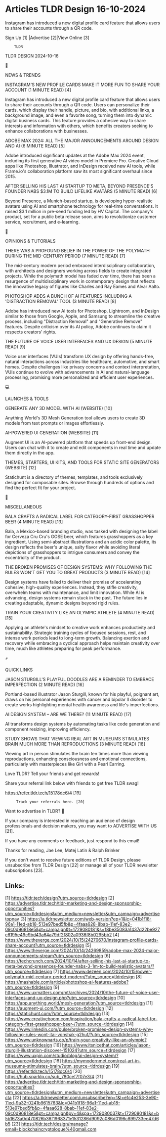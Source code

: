 # Articles TLDR Design 16-10-2024

Instagram has introduced a new digital profile card feature that
allows users to share their accounts through a QR
code. ‌ ‌ ‌ ‌ ‌ ‌ ‌ ‌ ‌ ‌ ‌ ‌ ‌ ‌ ‌ ‌ ‌ ‌ ‌ ‌ ‌ ‌ ‌ ‌ ‌ ‌  ‌ ‌ ‌ ‌ ‌ ‌ ‌ ‌ ‌ ‌ ‌ ‌ ‌ ‌ ‌ ‌ ‌ ‌ ‌ ‌ ‌ ‌ ‌ ‌ ‌ ‌ 


 Sign Up [1] |Advertise [2]|View Online [3] 

		TLDR 

TLDR DESIGN 2024-10-16

📱 

NEWS & TRENDS

 INSTAGRAM'S NEW PROFILE CARDS MAKE IT MORE FUN TO SHARE YOUR ACCOUNT
(1 MINUTE READ) [4] 

 Instagram has introduced a new digital profile card feature that
allows users to share their accounts through a QR code. Users can
personalize their cards, which display their handle, picture, and bio,
with additional links, a background image, and even a favorite song,
turning them into dynamic digital business cards. This feature
provides a cohesive way to share interests and information with
others, which benefits creators seeking to enhance collaborations with
businesses. 

 ADOBE MAX 2024: ALL THE MAJOR ANNOUNCEMENTS AROUND DESIGN AND AI (6
MINUTE READ) [5] 

 Adobe introduced significant updates at the Adobe Max 2024 event,
including its first generative AI video model in Premiere Pro.
Creative Cloud apps like Photoshop, Illustrator, and InDesign received
new AI tools, while Frame.io's collaboration platform saw its most
significant overhaul since 2015. 

 AFTER SELLING HIS LAST AI STARTUP TO META, BEYOND PRESENCE'S FOUNDER
NABS $3.1M TO BUILD LIFELIKE AVATARS (5 MINUTE READ) [6] 

 Beyond Presence, a Munich-based startup, is developing
hyper-realistic avatars using AI and smartphone technology for
real-time conversations. It raised $3.1 million in pre-seed funding
led by HV Capital. The company's product, set for a public beta
release soon, aims to revolutionize customer service, recruitment, and
e-learning. 

🚀 

OPINIONS & TUTORIALS

 THERE WAS A PROFOUND BELIEF IN THE POWER OF THE POLYMATH DURING THE
MID-CENTURY PERIOD (7 MINUTE READ) [7] 

 The mid-century modern period embraced interdisciplinary
collaboration, with architects and designers working across fields to
create integrated projects. While the polymath model has faded over
time, there has been a resurgence of multidisciplinary work in
contemporary design that reflects the innovative legacy of figures
like Charles and Ray Eames and Alvar Aalto. 

 PHOTOSHOP ADDS A BUNCH OF AI FEATURES INCLUDING A 'DISTRACTION
REMOVAL' TOOL (3 MINUTE READ) [8] 

 Adobe has introduced new AI tools for Photoshop, Lightroom, and
InDesign similar to those from Google, Apple, and Samsung to
streamline the creative process, including "Distraction Removal" and
"Generative Remove" features. Despite criticism over its AI policy,
Adobe continues to claim it respects creators' rights. 

 THE FUTURE OF VOICE USER INTERFACES AND UX DESIGN (5 MINUTE READ) [9]


 Voice user interfaces (VUIs) transform UX design by offering
hands-free, natural interactions across industries like healthcare,
automotive, and smart homes. Despite challenges like privacy concerns
and context interpretation, VUIs continue to evolve with advancements
in AI and natural-language processing, promising more personalized and
efficient user experiences. 

💻 

LAUNCHES & TOOLS

 GENERATE ANY 3D MODEL WITH AI (WEBSITE) [10] 

 Anything World's 3D Mesh Generation tool allows users to create 3D
models from text prompts or images effortlessly. 

 AI-POWERED UI GENERATION (WEBSITE) [11] 

 Augment UI is an AI-powered platform that speeds up front-end design.
Users can chat with it to create and edit components in real time and
update them directly in the app. 

 THEMES, STARTERS, UI KITS, AND TOOLS FOR STATIC SITE GENERATORS
(WEBSITE) [12] 

 Statichunt is a directory of themes, templates, and tools exclusively
designed for composable sites. Browse through hundreds of options and
find the perfect fit for your project. 

🎁 

MISCELLANEOUS

 BALA CRAFTS A RADICAL LABEL FOR CATEGORY-FIRST GRASSHOPPER BEER (4
MINUTE READ) [13] 

 Bala, a Mexico-based branding studio, was tasked with designing the
label for Cerveza Cru Cru's GOSE beer, which features grasshoppers as
a key ingredient. Using semi-abstract illustrations and an acidic
color palette, its design reflects the beer's unique, salty flavor
while avoiding literal depictions of grasshoppers to intrigue
consumers and convey the eccentricity of the product. 

 THE BROKEN PROMISES OF DESIGN SYSTEMS: WHY FOLLOWING THE RULES WON'T
GET YOU TO GREAT PRODUCTS (3 MINUTE READ) [14] 

 Design systems have failed to deliver their promise of accelerating
cohesive, high-quality experiences. Instead, they stifle creativity,
overwhelm teams with maintenance, and limit innovation. While AI is
advancing, design systems remain stuck in the past. The future lies in
creating adaptable, dynamic designs beyond rigid rules. 

 TRAIN YOUR CREATIVITY LIKE AN OLYMPIC ATHLETE (4 MINUTE READ) [15] 

 Applying an athlete's mindset to creative work enhances productivity
and sustainability. Strategic training cycles of focused sessions,
rest, and intense work periods lead to long-term growth. Balancing
exertion and recovery while embracing a cyclical approach helps
maintain creativity over time, much like athletes preparing for peak
performance. 

⚡ 

QUICK LINKS

 JASON STURGILL'S PLAYFUL DOODLES ARE A REMINDER TO EMBRACE
IMPERFECTION (2 MINUTE READ) [16] 

 Portland-based illustrator Jason Sturgill, known for his playful,
poignant art, draws on his personal experiences with cancer and
bipolar II disorder to create works highlighting mental health
awareness and life's imperfections. 

 AI DESIGN SYSTEM – ARE WE THERE? (11 MINUTE READ) [17] 

 AI transforms design systems by automating tasks like code generation
and component resizing, improving efficiency. 

 STUDY SHOWS THAT VIEWING REAL ART IN MUSEUMS STIMULATES BRAIN MUCH
MORE THAN REPRODUCTIONS (3 MINUTE READ) [18] 

 Viewing art in person stimulates the brain ten times more than
viewing reproductions, enhancing consciousness and emotional
connections, particularly with masterpieces like Girl with a Pearl
Earring. 

Love TLDR? Tell your friends and get rewards!

 Share your referral link below with friends to get free TLDR swag! 

 https://refer.tldr.tech/15178dc6/4 [19] 

		 Track your referrals here. [20] 

Want to advertise in TLDR? 📰

 If your company is interested in reaching an audience of design
professionals and decision makers, you may want to ADVERTISE WITH US
[21]. 

 If you have any comments or feedback, just respond to this email! 

Thanks for reading, 
Jae Lee, Matej Latin & Ralph Brinker 

If you don't want to receive future editions of TLDR Design, please
unsubscribe from TLDR Design [22] or manage all of your TLDR
newsletter subscriptions [23]. 

 

Links:
------
[1] https://tldr.tech/design?utm_source=tldrdesign
[2] https://advertise.tldr.tech/tldr-marketing-and-design-sponsorship-opportunities?utm_source=tldrdesign&utm_medium=newsletter&utm_campaign=advertisetopnav
[3] https://a.tldrnewsletter.com/web-version?ep=1&lc=041b1f18-96a1-11ed-ab18-513e97bed5fb&p=4faaa628-8bab-11ef-83e2-09c0d96818e5&pt=campaign&t=1729080181&s=f8be35083a1437d22be927c6195e49c9bd43a64a79df2f802a0936f8b0295bb2
[4] https://www.theverge.com/2024/10/15/24270670/instagram-profile-cards-share-account?utm_source=tldrdesign
[5] https://www.theverge.com/2024/10/14/24269859/adobe-max-2024-major-announcements-stream?utm_source=tldrdesign
[6] https://techcrunch.com/2024/10/14/after-selling-his-last-ai-startup-to-meta-beyond-presences-founder-nabs-3-1m-to-build-realistic-avatars/?utm_source=tldrdesign
[7] https://www.dezeen.com/2024/10/15/power-polymath-mid-century-period-modern/?utm_source=tldrdesign
[8] https://mashable.com/article/photoshop-ai-features-adobe?utm_source=tldrdesign
[9] https://www.uxmatters.com/mt/archives/2024/10/the-future-of-voice-user-interfaces-and-ux-design.php?utm_source=tldrdesign
[10] https://app.anything.world/mesh-generation?utm_source=tldrdesign
[11] https://augment-ui.com/?utm_source=tldrdesign
[12] https://statichunt.com/?utm_source=tldrdesign
[13] https://www.creativeboom.com/inspiration/bala-crafts-a-radical-label-for-category-first-grasshopper-beer-/?utm_source=tldrdesign
[14] https://www.linkedin.com/pulse/broken-promises-design-systems-why-following-rules-wont-itai-vonshak-g2huf/?utm_source=tldrdesign
[15] https://www.unknownarts.co/p/train-your-creativity-like-an-olympic?utm_source=tldrdesign
[16] https://www.itsnicethat.com/articles/jason-sturgill-illustration-discover-151024?utm_source=tldrdesign
[17] https://www.uxpin.com/studio/blog/ai-design-system/?utm_source=tldrdesign
[18] https://mymodernmet.com/real-art-in-museums-stimulates-brain/?utm_source=tldrdesign
[19] https://refer.tldr.tech/15178dc6/4
[20] https://hub.sparklp.co/sub_780cef7f07e3/4
[21] https://advertise.tldr.tech/tldr-marketing-and-design-sponsorship-opportunities?utm_source=tldrdesign&utm_medium=newsletter&utm_campaign=advertisecta
[22] https://a.tldrnewsletter.com/unsubscribe?ep=1&l=e1c4e253-3e90-11ed-9a32-0241b9615763&lc=041b1f18-96a1-11ed-ab18-513e97bed5fb&p=4faaa628-8bab-11ef-83e2-09c0d96818e5&pt=campaign&pv=4&spa=1729080037&t=1729080181&s=b5b1673a0d470826b36f1968371e1531286d9092c086d0196c899733ee47d6b5
[23] https://tldr.tech/design/manage?email=blockchaincryptologue%40gmail.com